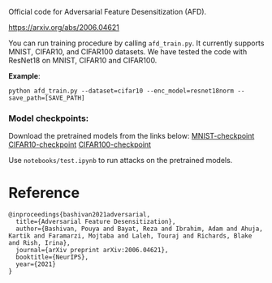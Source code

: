 
Official code for Adversarial Feature Desensitization (AFD). 

https://arxiv.org/abs/2006.04621

You can run training procedure by calling ```afd_train.py```. It currently supports MNIST, CIFAR10, and CIFAR100 datasets. 
We have tested the code with ResNet18 on MNIST, CIFAR10 and CIFAR100. 

**Example**: 
```
python afd_train.py --dataset=cifar10 --enc_model=resnet18norm --save_path=[SAVE_PATH]
```

### Model checkpoints: 
Download the pretrained models from the links below: 
[MNIST-checkpoint](https://drive.google.com/file/d/1-6bylNZ9ZgZ3DvwcRJ1nNCLbXDiw9E1D/view?usp=sharing)
[CIFAR10-checkpoint](https://drive.google.com/file/d/1---psLlEd9N4Kv13bpfQoNHnMOdtXbkc/view?usp=sharing)
[CIFAR100-checkpoint](https://drive.google.com/file/d/1-7rKQYxDU9JSz1vPgOPp7R5Qbe6hhCu4/view?usp=sharing)

Use ```notebooks/test.ipynb``` to run attacks on the pretrained models.  


# Reference
```
@inproceedings{bashivan2021adversarial,
  title={Adversarial Feature Desensitization},
  author={Bashivan, Pouya and Bayat, Reza and Ibrahim, Adam and Ahuja, Kartik and Faramarzi, Mojtaba and Laleh, Touraj and Richards, Blake and Rish, Irina},
  journal={arXiv preprint arXiv:2006.04621},
  booktitle={NeurIPS},
  year={2021}
}
```